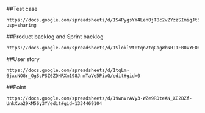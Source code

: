 ##Test case
```hash
https://docs.google.com/spreadsheets/d/1S4PygsYY4Len0jT8c2vZYzzSImigJt5rithPmcvuvck/edit?usp=sharing
```
##Product backlog and Sprint backlog
```hash
https://docs.google.com/spreadsheets/d/1SloklVt0tqn7tqCagWbNHI1FB0VYEOPQElu51X16FM4/edit#gid=1270552680
```

##User story
```hash
https://docs.google.com/spreadsheets/d/1tqLm-6jxcNOGr_OgScPSZ6ZDHRXm198JnmTaVe5PixQ/edit#gid=0
```

##Point
```hash
https://docs.google.com/spreadsheets/d/19wnVrAVy3-WZe9RDteAN_XE2BZf-UnkXva29kM56y3Y/edit#gid=1334469104
```